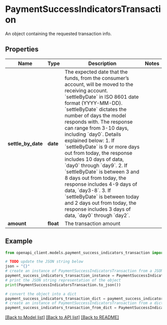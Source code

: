 # PaymentSuccessIndicatorsTransaction

An object containing the requested transaction info.

## Properties

Name | Type | Description | Notes
------------ | ------------- | ------------- | -------------
**settle_by_date** | **date** | The expected date that the funds, from the consumer’s account, will be moved to the receiving account.  &#x60;settleByDate&#x60; in ISO 8601 date format (YYYY-MM-DD). &#x60;settleByDate&#x60; dictates the number of days the model responds with. The response can range from 3-10 days, including &#x60;day0&#x60;. Details explained below: 1. If &#x60;settleByDate&#x60; is 9 or more days out from today, the response includes 10 days of data, &#x60;day0&#x60; through &#x60;day9&#x60;. 2. If &#x60;settleByDate&#x60; is between 3 and 8 days out from today, the response includes 4-9 days of data, &#x60;day3-8&#x60;. 3. If &#x60;settleByDate&#x60; is between today and 2 days out from today, the response includes 3 days of data, &#x60;day0&#x60; through &#x60;day2&#x60;. | 
**amount** | **float** | The transaction amount | 

## Example

```python
from openapi_client.models.payment_success_indicators_transaction import PaymentSuccessIndicatorsTransaction

# TODO update the JSON string below
json = "{}"
# create an instance of PaymentSuccessIndicatorsTransaction from a JSON string
payment_success_indicators_transaction_instance = PaymentSuccessIndicatorsTransaction.from_json(json)
# print the JSON string representation of the object
print(PaymentSuccessIndicatorsTransaction.to_json())

# convert the object into a dict
payment_success_indicators_transaction_dict = payment_success_indicators_transaction_instance.to_dict()
# create an instance of PaymentSuccessIndicatorsTransaction from a dict
payment_success_indicators_transaction_from_dict = PaymentSuccessIndicatorsTransaction.from_dict(payment_success_indicators_transaction_dict)
```
[[Back to Model list]](../README.md#documentation-for-models) [[Back to API list]](../README.md#documentation-for-api-endpoints) [[Back to README]](../README.md)


